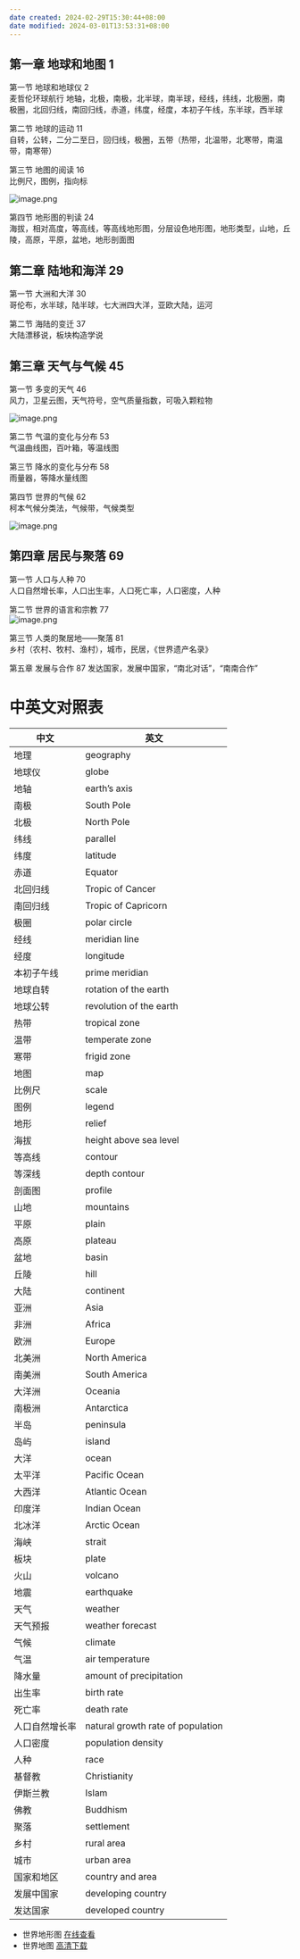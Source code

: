 ```yaml
---
date created: 2024-02-29T15:30:44+08:00
date modified: 2024-03-01T13:53:31+08:00
---
```


## 第一章 地球和地图 1  

第一节 地球和地球仪 2  
麦哲伦环球航行
地轴，北极，南极，北半球，南半球，经线，纬线，北极圈，南极圈，北回归线，南回归线，赤道，纬度，经度，本初子午线，东半球，西半球

第二节 地球的运动 11  
自转，公转，二分二至日，回归线，极圈，五带（热带，北温带，北寒带，南温带，南寒带）

第三节 地图的阅读 16  
比例尺，图例，指向标

![image.png](https://pictures-1323793543.cos.ap-nanjing.myqcloud.com/pics/20240229164157.png)

第四节 地形图的判读 24  
海拔，相对高度，等高线，等高线地形图，分层设色地形图，地形类型，山地，丘陵，高原，平原，盆地，地形剖面图

## 第二章 陆地和海洋 29  

第一节 大洲和大洋 30  
哥伦布，水半球，陆半球，七大洲四大洋，亚欧大陆，运河

第二节 海陆的变迁 37  
大陆漂移说，板块构造学说

## 第三章 天气与气候 45  

第一节 多变的天气 46  
风力，卫星云图，天气符号，空气质量指数，可吸入颗粒物

![image.png](https://pictures-1323793543.cos.ap-nanjing.myqcloud.com/pics/20240229214340.png)

第二节 气温的变化与分布 53  
气温曲线图，百叶箱，等温线图

第三节 降水的变化与分布 58  
雨量器，等降水量线图

第四节 世界的气候 62  
柯本气候分类法，气候带，气候类型

![image.png](https://pictures-1323793543.cos.ap-nanjing.myqcloud.com/pics/20240229215316.png)

## 第四章 居民与聚落 69  

第一节 人口与人种 70  
人口自然增长率，人口出生率，人口死亡率，人口密度，人种

第二节 世界的语言和宗教 77  
![image.png](https://pictures-1323793543.cos.ap-nanjing.myqcloud.com/pics/20240229220019.png)

第三节 人类的聚居地——聚落 81  
乡村（农村、牧村、渔村），城市，民居，《世界遗产名录》

第五章 发展与合作 87
发达国家，发展中国家，“南北对话”，“南南合作”

# 中英文对照表

| 中文      | 英文                                |
| ------- | --------------------------------- |
| 地理      | geography                         |
| 地球仪     | globe                             |
| 地轴      | earth’s axis                      |
| 南极      | South Pole                        |
| 北极      | North Pole                        |
| 纬线      | parallel                          |
| 纬度      | latitude                          |
| 赤道      | Equator                           |
| 北回归线    | Tropic of Cancer                  |
| 南回归线    | Tropic of Capricorn               |
| 极圈      | polar circle                      |
| 经线      | meridian line                     |
| 经度      | longitude                         |
| 本初子午线   | prime meridian                    |
| 地球自转    | rotation of the earth             |
| 地球公转    | revolution of the earth           |
| 热带      | tropical zone                     |
| 温带      | temperate zone                    |
| 寒带      | frigid zone                       |
| 地图      | map                               |
| 比例尺     | scale                             |
| 图例      | legend                            |
| 地形      | relief                            |
| 海拔      | height above sea level            |
| 等高线     | contour                           |
| 等深线     | depth contour                     |
| 剖面图     | profile                           |
| 山地      | mountains                         |
| 平原      | plain                             |
| 高原      | plateau                           |
| 盆地      | basin                             |
| 丘陵      | hill                              |
| 大陆      | continent                         |
| 亚洲      | Asia                              |
| 非洲      | Africa                            |
| 欧洲      | Europe                            |
| 北美洲     | North America                     |
| 南美洲     | South America                     |
| 大洋洲     | Oceania                           |
| 南极洲     | Antarctica                        |
| 半岛      | peninsula                         |
| 岛屿      | island                            |
| 大洋      | ocean                             |
| 太平洋     | Pacific Ocean                     |
| 大西洋     | Atlantic Ocean                    |
| 印度洋     | Indian Ocean                      |
| 北冰洋     | Arctic Ocean                      |
| 海峡      | strait                            |
| 板块      | plate                             |
| 火山      | volcano                           |
| 地震      | earthquake                        |
| 天气      | weather                           |
| 天气预报    | weather forecast                  |
| 气候      | climate                           |
| 气温      | air temperature                   |
| 降水量     | amount of precipitation           |
| 出生率     | birth rate                        |
| 死亡率     | death rate                        |
| 人口自然增长率 | natural growth rate of population |
| 人口密度    | population density                |
| 人种      | race                              |
| 基督教     | Christianity                      |
| 伊斯兰教    | Islam                             |
| 佛教      | Buddhism                          |
| 聚落      | settlement                        |
| 乡村      | rural area                        |
| 城市      | urban area                        |
| 国家和地区   | country and area                  |
| 发展中国家   | developing country                |
| 发达国家    | developed country                 |

- 世界地形图 [在线查看](https://bajiu.cn/ditu/?dx=1)
- 世界地图 [高清下载](https://bajiu.cn/ditu/?cn1)
